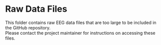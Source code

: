 # Raw Data Files
This folder contains raw EEG data files that are too large to be included in the GitHub repository.  
Please contact the project maintainer for instructions on accessing these files.
